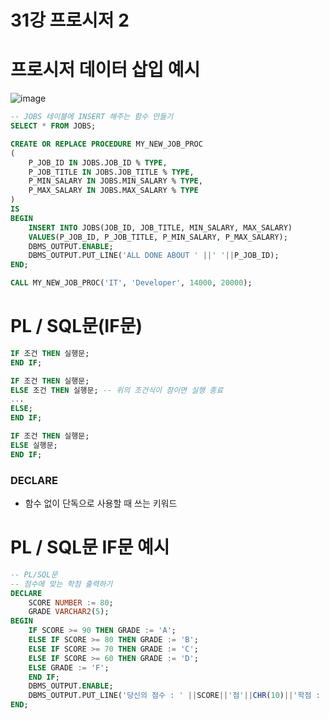 # 31강 프로시저 2

# 프로시저 데이터 삽입 예시

![image](https://github.com/user-attachments/assets/a3713273-c566-45e0-acc5-1f614cafdd7d)

```sql
-- JOBS 테이블에 INSERT 해주는 함수 만들기
SELECT * FROM JOBS;

CREATE OR REPLACE PROCEDURE MY_NEW_JOB_PROC
(
	P_JOB_ID IN JOBS.JOB_ID % TYPE,
	P_JOB_TITLE IN JOBS.JOB_TITLE % TYPE,
	P_MIN_SALARY IN JOBS.MIN_SALARY % TYPE,
	P_MAX_SALARY IN JOBS.MAX_SALARY % TYPE
)
IS 
BEGIN 
	INSERT INTO JOBS(JOB_ID, JOB_TITLE, MIN_SALARY, MAX_SALARY)
	VALUES(P_JOB_ID, P_JOB_TITLE, P_MIN_SALARY, P_MAX_SALARY);
	DBMS_OUTPUT.ENABLE;
	DBMS_OUTPUT.PUT_LINE('ALL DONE ABOUT ' ||' '||P_JOB_ID);
END;

CALL MY_NEW_JOB_PROC('IT', 'Developer', 14000, 20000);
```

# PL / SQL문(IF문)

```sql
IF 조건 THEN 실행문;
END IF;
```

```sql
IF 조건 THEN 실행문; 
ELSE 조건 THEN 실행문; -- 위의 조건식이 참이면 실행 종료
...
ELSE;
END IF;
```

```sql
IF 조건 THEN 실행문;
ELSE 실행문;
END IF;
```

### **DECLARE**

- 함수 없이 단독으로 사용할 때 쓰는 키워드

# PL / SQL문 IF문 예시

```sql
-- PL/SQL문
-- 점수에 맞는 학점 출력하기
DECLARE
	SCORE NUMBER := 80;
	GRADE VARCHAR2(5);
BEGIN
	IF SCORE >= 90 THEN GRADE := 'A';
	ELSE IF SCORE >= 80 THEN GRADE := 'B';
	ELSE IF SCORE >= 70 THEN GRADE := 'C';
	ELSE IF SCORE >= 60 THEN GRADE := 'D';
	ELSE GRADE := 'F';
	END IF;
	DBMS_OUTPUT.ENABLE;
	DBMS_OUTPUT.PUT_LINE('당신의 점수 : ' ||SCORE||'점'||CHR(10)||'학점 : '||GRADE);
END;
```
